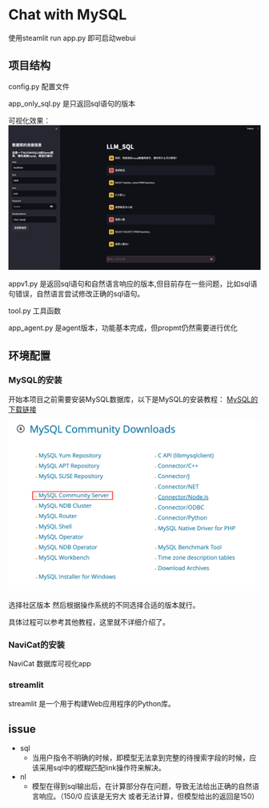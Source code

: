 # Chat with MySQL

使用steamlit run app.py
即可启动webui
## 项目结构

config.py 配置文件

app_only_sql.py 是只返回sql语句的版本

可视化效果：
![alt text](./image/image-1.png)

appv1.py 是返回sql语句和自然语言响应的版本,但目前存在一些问题，比如sql语句错误，自然语言尝试修改正确的sql语句。

tool.py 工具函数

app_agent.py 是agent版本，功能基本完成，但propmt仍然需要进行优化




## 环境配置

### MySQL的安装

开始本项目之前需要安装MySQL数据库，以下是MySQL的安装教程：
[MySQL的下载链接](https://dev.mysql.com/downloads/mysql/)

![alt text](./image/image.png)

选择社区版本 然后根据操作系统的不同选择合适的版本就行。

具体过程可以参考其他教程，这里就不详细介绍了。

### NaviCat的安装

NaviCat 数据库可视化app

### streamlit 

streamlit 是一个用于构建Web应用程序的Python库。
## issue
- sql
  - 当用户指令不明确的时候，即模型无法拿到完整的待搜索字段的时候，应该采用sql中的模糊匹配link操作符来解决。
- nl
  - 模型在得到sql输出后，在计算部分存在问题，导致无法给出正确的自然语言响应。（150/0 应该是无穷大 或者无法计算，但模型给出的返回是150）